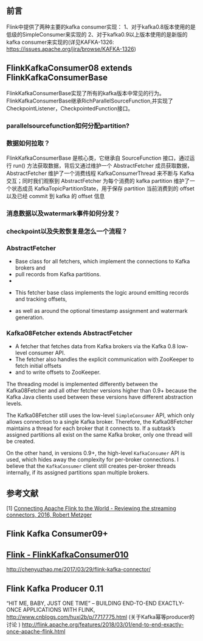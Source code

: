 ## 前言
Flink中提供了两种主要的kafka consumer实现：
1、对于kafka0.8版本使用的是低级的SimpleConsumer来实现的
2、对于kafka0.9以上版本使用的是新版的kafka consumer来实现的(详见KAFKA-1326: https://issues.apache.org/jira/browse/KAFKA-1326)

## FlinkKafkaConsumer08 extends FlinkKafkaConsumerBase
FlinkKafkaConsumerBase实现了所有的kafka版本中常见的行为。FlinkKafkaConsumerBase继承RichParallelSourceFunction,并实现了CheckpointListener，CheckpointedFunction接口。
### parallelsourcefunction如何分配partition?

### 数据如何拉取？
FlinkKafkaConsumerBase 是核心类，它继承自 SourceFunction 接口，通过运行 run() 方法获取数据，背后又通过维护一个 AbstractFetcher 成员获取数据，AbstractFetcher 维护了一个消费线程 KafkaConsumerThread 来不断与 Kafka 交互；同时我们观察到 AbstractFetcher 为每个消费的 kafka partition 维护了一个状态成员 KafkaTopicPartitionState，用于保存 partition 当前消费到的 offset 以及已经 commit 到 kafka 的 offset 信息
### 消息数据以及watermark事件如何分发？
### checkpoint以及失败恢复是怎么一个流程？

### AbstractFetcher
 * Base class for all fetchers, which implement the connections to Kafka brokers and
 * pull records from Kafka partitions.
 *
 * <p>This fetcher base class implements the logic around emitting records and tracking offsets,
 * as well as around the optional timestamp assignment and watermark generation.

### Kafka08Fetcher extends AbstractFetcher
 * A fetcher that fetches data from Kafka brokers via the Kafka 0.8 low-level consumer API.
 * The fetcher also handles the explicit communication with ZooKeeper to fetch initial offsets
 * and to write offsets to ZooKeeper.

The threading model is implemented differently between the Kafka08Fetcher and all other fetcher versions higher than 0.9+ because the Kafka Java clients used between these versions have different abstraction levels.



The Kafka08Fetcher still uses the low-level `SimpleConsumer` API, which only allows connection to a single Kafka broker. Therefore, the Kafka08Fetcher maintains a thread for each broker that it connects to. If a subtask’s assigned partitions all exist on the same Kafka broker, only one thread will be created.

On the other hand, in versions 0.9+, the high-level `KafkaConsumer` API is used, which hides away the complexity for per-broker connections. I believe that the `KafkaConsumer` client still creates per-broker threads internally, if its assigned partitions span multiple brokers.

## 参考文献

[1] [Connecting Apache Flink to the World - Reviewing the streaming connectors, 2016, Robert Metzger](https://www.slideshare.net/FlinkForward/robert-metzger-connecting-apache-flink-to-the-world-reviewing-the-streaming-connectors)


## Flink Kafka Consumer09+
## [Flink - FlinkKafkaConsumer010](http://www.cnblogs.com/fxjwind/p/6957844.html)
http://chenyuzhao.me/2017/03/29/flink-kafka-connector/

## Flink Kafka Producer 0.11
“HIT ME, BABY, JUST ONE TIME” – BUILDING END-TO-END EXACTLY-ONCE APPLICATIONS WITH FLINK, 
http://www.cnblogs.com/huxi2b/p/7717775.html (关于Kafka幂等producer的讨论 )
http://flink.apache.org/features/2018/03/01/end-to-end-exactly-once-apache-flink.html


